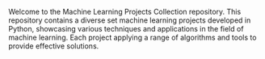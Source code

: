 Welcome to the Machine Learning Projects Collection repository. 
This repository contains a diverse set machine learning projects developed in Python, showcasing various techniques and applications in the field of machine learning.
Each project  applying a range of algorithms and tools to provide effective solutions.
